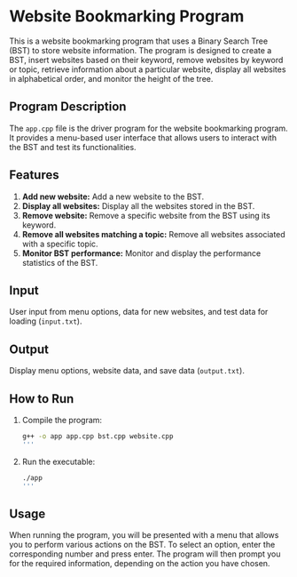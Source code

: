 # Website Bookmarking Program

This is a website bookmarking program that uses a Binary Search Tree (BST) to store website information. The program is designed to create a BST, insert websites based on their keyword, remove websites by keyword or topic, retrieve information about a particular website, display all websites in alphabetical order, and monitor the height of the tree.

## Program Description

The `app.cpp` file is the driver program for the website bookmarking program. It provides a menu-based user interface that allows users to interact with the BST and test its functionalities.

## Features

1. **Add new website:** Add a new website to the BST.
2. **Display all websites:** Display all the websites stored in the BST.
3. **Remove website:** Remove a specific website from the BST using its keyword.
4. **Remove all websites matching a topic:** Remove all websites associated with a specific topic.
5. **Monitor BST performance:** Monitor and display the performance statistics of the BST.

## Input

User input from menu options, data for new websites, and test data for loading (`input.txt`).

## Output

Display menu options, website data, and save data (`output.txt`).

## How to Run

1. Compile the program:
   ```sh
   g++ -o app app.cpp bst.cpp website.cpp
   '''

2. Run the executable:
   ```sh
   ./app
   '''

## Usage

When running the program, you will be presented with a menu that allows you to perform various actions on the BST. To select an option, enter the corresponding number and press enter. The program will then prompt you for the required information, depending on the action you have chosen.
